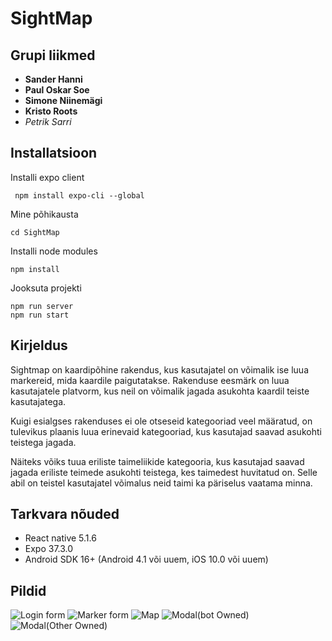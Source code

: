 # SightMap
## Grupi liikmed
* **Sander Hanni**
* **Paul Oskar Soe**
* **Simone Niinemägi**
* **Kristo Roots**
* *Petrik Sarri*


## Installatsioon

Installi expo client

``` npm install expo-cli --global```

Mine põhikausta 

```cd SightMap```
    
Installi node modules

```npm install```

Jooksuta projekti

```
npm run server
npm run start
```

## Kirjeldus
Sightmap on kaardipõhine rakendus, kus kasutajatel on võimalik ise luua markereid, mida kaardile paigutatakse. Rakenduse eesmärk on luua kasutajatele platvorm, kus neil on võimalik jagada asukohta kaardil teiste kasutajatega.
 
 Kuigi esialgses rakenduses ei ole otseseid kategooriad veel määratud, on tulevikus plaanis luua erinevaid kategooriad, kus kasutajad saavad asukohti teistega jagada.
  
 Näiteks võiks tuua eriliste taimeliikide kategooria, kus kasutajad  saavad jagada eriliste teimede asukohti teistega, kes taimedest huvitatud on. Selle abil on teistel kasutajatel võimalus neid taimi ka päriselus vaatama minna.
 
 ## Tarkvara nõuded
 
* React native 5.1.6
* Expo 37.3.0
* Android SDK 16+ (Android 4.1 või uuem, iOS 10.0 või uuem)

## Pildid
 ![Login form](pics/1.jpg)
 ![Marker form](pics/2.jpg)
 ![Map](pics/3.jpg)
 ![Modal(bot Owned)](pics/4.jpg)
 ![Modal(Other Owned)](pics/5.jpg)
 




